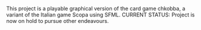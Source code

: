 This project is a playable graphical version of the card game chkobba, a variant of the Italian game Scopa using SFML.
CURRENT STATUS: Project is now on hold to pursue other endeavours. 